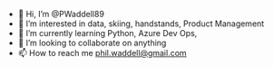 - 👋 Hi, I’m @PWaddell89
- 👀 I’m interested in data, skiing, handstands, Product Management
- 🌱 I’m currently learning Python, Azure Dev Ops, 
- 💞️ I’m looking to collaborate on anything
- 📫 How to reach me phil.waddell@gmail.com

<!---
PWaddell89/PWaddell89 is a ✨ special ✨ repository because its `README.md` (this file) appears on your GitHub profile.
You can click the Preview link to take a look at your changes.
--->
